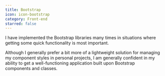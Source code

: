 ```yaml
---
title: Bootstrap
icon: icon-bootstrap
category: Front-end
starred: false
---
```

I have implemented the Bootstrap libraries many times in situations where getting some quick functionality is most important.

Although I generally prefer a bit more of a lightweight solution for managing my component styles in personal projects, I am generally confident in my ability to get a well-functioning application built upon Bootstrap components and classes.

